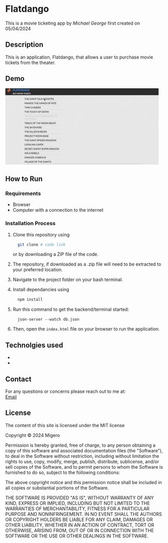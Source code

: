# Flatdango

This is a movie ticketing app by *Michael George* first created on 05/04/2024

## Description

This is an application, Flatdango, that allows a user to purchase movie tickets from the
theater.

## Demo

![Flatdango App Demo](./assets/flatdangoDemo.gif)

## How to Run

### Requirements

* Browser
* Computer with a connection to the internet

### Installation Process

1. Clone this repository using

    ```bash
      git clone # code link
    ```

    or by downloading a ZIP file of the code.
  
2. The repository, if downloaded as a .zip file will need to be extracted to your preferred location.

3. Navigate to the project folder on your bash terminal.

4. Install dependancies using

    ```bash
      npm install
    ```

5. Run this command to get the backend/terminal started:

    ```console
      json-server --watch db.json
    ```

6. Then, open the `index.html` file on your browser to run the application.

## Technolgies used

*
*

## Contact

For any questions or concerns please reach out to me at:  
[Email](mailto:mikeroche138@gmail.com)

## License

The content of this site is licensed under the MIT license

Copyright &copy; 2024 Migero

Permission is hereby granted, free of charge, to any person obtaining a copy of this software and associated documentation files (the "Software"), to deal in the Software without restriction, including without limitation the rights to use, copy, modify, merge, publish, distribute, sublicense, and/or sell copies of the Software, and to permit persons to whom the Software is furnished to do so, subject to the following conditions:

The above copyright notice and this permission notice shall be included in all copies or substantial portions of the Software.

THE SOFTWARE IS PROVIDED "AS IS", WITHOUT WARRANTY OF ANY KIND, EXPRESS OR IMPLIED, INCLUDING BUT NOT LIMITED TO THE WARRANTIES OF MERCHANTABILITY, FITNESS FOR A PARTICULAR PURPOSE AND NONINFRINGEMENT. IN NO EVENT SHALL THE AUTHORS OR COPYRIGHT HOLDERS BE LIABLE FOR ANY CLAIM, DAMAGES OR OTHER LIABILITY, WHETHER IN AN ACTION OF CONTRACT, TORT OR OTHERWISE, ARISING FROM, OUT OF OR IN CONNECTION WITH THE SOFTWARE OR THE USE OR OTHER DEALINGS IN THE SOFTWARE.

